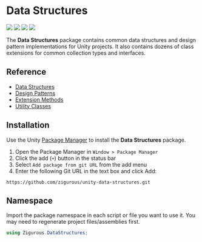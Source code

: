 # Data Structures

[![](https://img.shields.io/badge/github-repo-blue?logo=github)](https://github.com/zigurous/unity-data-structures) [![](https://img.shields.io/github/package-json/v/zigurous/unity-data-structures)](https://github.com/zigurous/unity-data-structures/releases) [![](https://img.shields.io/badge/docs-link-success)](https://docs.zigurous.com/com.zigurous.datastructures) [![](https://img.shields.io/github/license/zigurous/unity-data-structures)](https://github.com/zigurous/unity-data-structures/blob/main/LICENSE.md)

The **Data Structures** package contains common data structures and design pattern implementations for Unity projects. It also contains dozens of class extensions for common collection types and interfaces.

## Reference

- [Data Structures](https://docs.zigurous.com/com.zigurous.datastructures/manual/structs)
- [Design Patterns](https://docs.zigurous.com/com.zigurous.datastructures/manual/patterns)
- [Extension Methods](https://docs.zigurous.com/com.zigurous.datastructures/manual/extensions)
- [Utility Classes](https://docs.zigurous.com/com.zigurous.datastructures/manual/utilities)

## Installation

Use the Unity [Package Manager](https://docs.unity3d.com/Manual/upm-ui.html) to install the **Data Structures** package.

1. Open the Package Manager in `Window > Package Manager`
2. Click the add (`+`) button in the status bar
3. Select `Add package from git URL` from the add menu
4. Enter the following Git URL in the text box and click Add:

```
https://github.com/zigurous/unity-data-structures.git
```

## Namespace

Import the package namespace in each script or file you want to use it. You may need to regenerate project files/assemblies first.

```csharp
using Zigurous.DataStructures;
```
